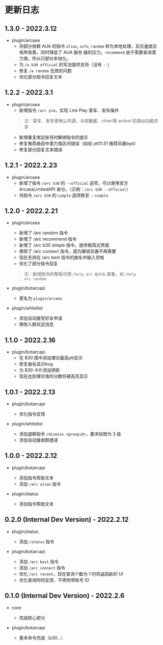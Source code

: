 # 更新日志

## 1.3.0 - 2022.3.12
- plugin/arcaea
    - 将部分依赖 AUA 的指令 `alias`, `info`, `random` 转为本地处理，反应速度应有所改善，同时降低了 AUA 服务 器的压力。`recommend` 由于需要查询潜力值，所以只部分本地化。
    - 为 `/a b30 official` 的写法提供支持（没有 `--`）
    - 修复 `/a random` 无效的问题
    - 优化部分指令回复文本


## 1.2.2 - 2022.3.1
- plugin/arcaea
    - 新增指令 `/arc ycm`，实现 Link Play 查车、发车操作
    > 注：查车、发车使用公共源，与软糖酱、chieri等 arcbot 的类似功能共享
    - 新增重复绑定账号时解绑指令的提示
    - 修复推荐曲目中潜力值区间错误（如给 ptt11.51 推荐风暴byd）
    - 修复部分回复文本错误


## 1.2.1 - 2022.2.23
- plugin/arcaea
    - 新增了指令 `/arc b30` 的 `--official` 选项，可以使用官方 ArcaeaLimitedAPI 查分。（示例：`/arc b30 --official`）
    - 将指令 `/arc b30` 的 `simple` 选项移至 `--simple`


## 1.2.0 - 2022.2.21
- plugin/arcaea
    - 新增了 /arc random 指令
    - 新增了 /arc recommend 指令
    - 新增了 /arc b30 simple 指令，提供极简式界面
    - 移除了 /arc connect 指令，因为解锁风暴不再需要
    - 现在支持在 /arc best 指令的曲名中输入空格
    - 优化了部分指令回复

    > 注：新增指令的帮助可用 `/help arc.指令名` 查看，如 `/help arc.random`

- plugin/botarcapi
    - 更名为 `plugin/arcaea`

- plugin/whitelist
    - 添加自动接受好友申请
    - 移除入群欢迎消息


## 1.1.0 - 2022.2.16
- plugin/botarcapi
    - 在 B30 图中添加理论最高ptt显示
    - 修复曲名显示bug
    - 为 B30 卡片添加阴影
    - 现在达到理论值的分数将被高亮显示


## 1.0.1 - 2022.2.13
- plugin/botarcapi
    - 优化指令反馈

- plugin/whitelist
    - 添加退群指令 `/dismiss <groupid>`，要求权限为 3 级
    - 添加自动接收群邀请


## 1.0.0 - 2022.2.12
- plugin/botarcapi
    - 添加指令帮助文本
    - 添加 `/arc alias` 指令

- plugin/status
    - 添加指令帮助文本


## 0.2.0 (Internal Dev Version) - 2022.2.12
- plugin/status
    - 添加 `/status` 指令

- plugin/botarcapi
    - 添加 `/arc best` 指令
    - 添加 `/arc connect` 指令
    - 优化 `/arc recent`，现在查询个数为 1 时将返回新的 UI
    - 优化查询时的反馈，不再附带账号 ID


## 0.1.0 (Internal Dev Version) - 2022.2.6
- core
    - 完成核心部分

- plugin/botarcapi
    - 基本命令完成（b30...）
